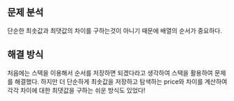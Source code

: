 ## 문제 분석 
단순한 최솟값과 최댓값의 차이를 구하는것이 아니기 때문에 배열의 순서가 중요하다. 
 
 
 ## 해결 방식 
처음에는 스택을 이용해서 순서를 저장하면 되겠다라고 생각하여 스택을 활용하여 문제를 해결했다. 
하지만 더 단순하게 최솟값을 저장하고 탐색하는 price와 차이를 계산하여 각각 차이에 대한 최댓값을 구하는 쉬운 방식도 있었다! 
 
 
